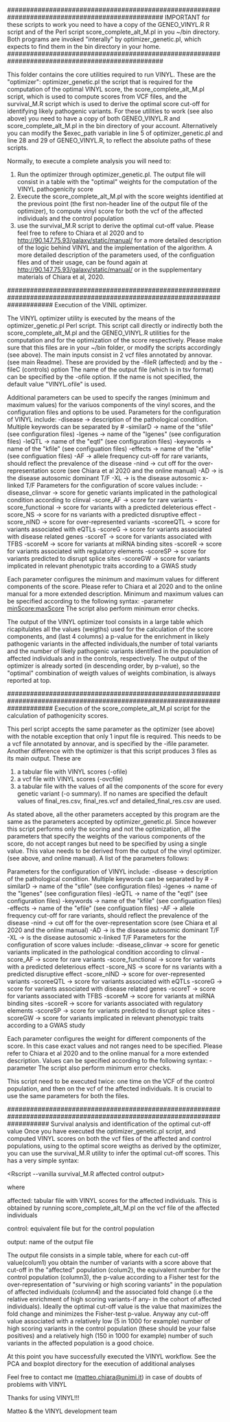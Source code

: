 #################################################################################################
IMPORTANT for these scripts to work you need to have a copy of the GENEO_VINYL.R R script and of the Perl script score_complete_alt_M.pl in you ~/bin directory. Both programs are invoked "interally" by optimizer_genetic.pl, which expects to find them in the bin directory in your home. 
#################################################################################################

This folder contains the core utilities required to run VINYL. These are the "optimizer": optimizer_genetic.pl the script that is required for the computation of the optimal VINYL score, the score_complete_alt_M.pl script, which is used to compute scores from VCF files, and the survival_M.R script which is used to derive the optimal score cut-off for identifying likely pathogenic variants. For these utilities to work (see also above) you need to have a copy of both GENEO_VINYL.R and score_complete_alt_M.pl in the bin directory of your account. Alternatively you can modify the $exec_path variable in line 5 of  optimizer_genetic.pl and line 28 and 29 of GENEO_VINYL.R, to reflect the absolute paths of these scripts.

Normally, to execute a complete analysis you will need to:
  1) Run the optimizer through optimizer_genetic.pl. The output file will consist in a table with the "optimal" weights for the computation of the VINYL pathogenicity score
  2) Execute the score_complete_alt_M.pl with the score weights identified at the previous point (the first non-header line of the output file of the optimizer), to compute vinyl score for both the vcf of the affected individuals and the control population
  3) use the survival_M.R script to derive the optimal cut-off value.
 Please feel free to refere to Chiara et al 2020 and to http://90.147.75.93/galaxy/static/manual/ for a more detailed description of the logic behind VINYL and the implementation of the algorithm.
A more detailed description of the parameters used, of the configuation files and of their usage, can be found again at  http://90.147.75.93/galaxy/static/manual/ or in the supplementary materials of Chiara et al, 2020.

############################################################################################################################
Execution of the VINIL optimizer.

The VINYL optimizer utility is executed by the means of the optimizer_genetic.pl Perl script. This script call directly or indirectly both the score_complete_alt_M.pl and the GENEO_VINYL.R utilities for the computation and for the optimization of the score respectively. Please make sure that this files are in your ~/bin folder, or modify the scripts accordingly (see above).
The main inputs consist in 2 vcf files annotated by annovar. (see main Readme).
These are provided by the -fileR (affected) and by the -fileC (controls) option
The name of the output file (which is in tsv format) can be specified by the -ofile option. If the name is not specified, the default value "VINYL.ofile" is used.

Additional parameters can be used to specify the ranges (minimum and maximum values) for the variuos components of the vinyl scores, and the configuration files and options to be used.
Parameters for the configuration of VINYL include: 
  -disease  ->     description of the pathological condition. Multiple keywords can be separated by #
  -similarD ->     name of the "sfile" (see configuration files)
  -lgenes   ->     name of the "lgenes" (see configuration files)
  -leQTL    ->     name of the "eqtl" (see configuration files)
  -keywords ->     name of the "kfile" (see configuation files)
  -effects  ->     name of the "efile" (see configuation files)
  -AF       ->     allele frequency cut-off for rare variants, should reflect the prevalence of the disease
  -nind     ->     cut off for the over-representation score (see Chiara et al 2020 and the online manual)
  -AD       ->     is the disease autosomic dominant T/F
  -XL       ->     is the disease autosomic x-linked T/F
Parameters for the configuration of score values include:
  -disease_clinvar  -> score for genetic variants implicated in the pathological condition according to clinval
  -score_AF         -> score for rare variants
  -score_functional -> score for variants with a predicted deleterious effect
  -score_NS         -> score for ns variants with a  predicted disruptive effect
  -score_nIND       -> score for over-represented variants
  -scoreeQTL        -> score for variants associated with eQTLs
  -scoreG           -> score for variants associated with disease related genes
  -scoreT           -> score for variants associated with TFBS
  -scoreM           -> score for variants at miRNA binding sites
  -scoreR           -> score for variants associated with regulatory elements
  -scoreSP          -> score for variants predicted to disrupt splice sites
  -scoreGW          -> score for variants implicated in relevant phenotypic traits according to a GWAS study

Each parameter configures the minimum and maximum values for different components of the score. Please refer to Chiara et al 2020 and to the online manual for a more extended description. Minimum and maximum values can be specified according to the following syntax: -parameter <minScore:maxScore>
The script also perform minimum error checks.

The output of the VINYL optimizer tool consists in a large table which ricapitulates all the values (weigths) used for the calculation of the score components, and (last 4 columns) a p-value for the enrichment in likely pathogenic variants in the affected individuals,the number of total variants and the number of likely pathogenic variants identified in the population of affected individuals and in the controls, respectively. The output of the optimizer is already sorted (in descending order, by p-value), so the "optimal" combination of weigth values of weights combination, is always reported at top.

############################################################################################################################
Execution of the score_complete_alt_M.pl script for the calculation of pathogenicity scores.

This perl script accepts the same parameter as the optimizer (see above) with the notable exception that only 1 input file is required. This needs to be a vcf file annotated by annovar, and is specified by the -ifile parameter.
Another difference with the optimizer is that this script produces 3 files as its main output. These are
1) a tabular file with VINYL scores (-ofile)
2) a vcf file with VINYL scores (-ovcfile)
3) a tabular file with the values of all the components of the score for every genetic variant (-o summary).
If no names are specified the default values of final_res.csv, final_res.vcf and detailed_final_res.csv are used.

As stated above, all the other parameters accepted by this program are the same as the parameters accepted by optimizer_genetic.pl. Since however this script performs only the scoring and not the optimization, all the parameters that specify the weights of the various components of the score, do not accept ranges but need to be specified by using  a single value. This value needs to be derived from the output of the vinyl optimizer. (see above, and online manual).
A list of the parameters follows:

Parameters for the configuration of VINYL include: 
  -disease  ->     description of the pathological condition. Multiple keywords can be separated by #
  -similarD ->     name of the "sfile" (see configuration files)
  -lgenes   ->     name of the "lgenes" (see configuration files)
  -leQTL    ->     name of the "eqtl" (see configuration files)
  -keywords ->     name of the "kfile" (see configuation files)
  -effects  ->     name of the "efile" (see configuation files)
  -AF       ->     allele frequency cut-off for rare variants, should reflect the prevalence of the disease
  -nind     ->     cut off for the over-representation score (see Chiara et al 2020 and the online manual)
  -AD       ->     is the disease autosomic dominant T/F
  -XL       ->     is the disease autosomic x-linked T/F
Parameters for the configuration of score values include:
  -disease_clinvar  -> score for genetic variants implicated in the pathological condition according to clinval
  -score_AF         -> score for rare variants
  -score_functional -> score for variants with a predicted deleterious effect
  -score_NS         -> score for ns variants with a  predicted disruptive effect
  -score_nIND       -> score for over-represented variants
  -scoreeQTL        -> score for variants associated with eQTLs
  -scoreG           -> score for variants associated with disease related genes
  -scoreT           -> score for variants associated with TFBS
  -scoreM           -> score for variants at miRNA binding sites
  -scoreR           -> score for variants associated with regulatory elements
  -scoreSP          -> score for variants predicted to disrupt splice sites
  -scoreGW          -> score for variants implicated in relevant phenotypic traits according to a GWAS study

Each parameter configures the weight for different components of the score. In this case exact values and not ranges need to be specified. Please refer to Chiara et al 2020 and to the online manual for a more extended description. 
Values can be specified according to the following syntax: -parameter <value>
The script also perform minimum error checks.

This script need to be executed twice: one time on the VCF of the control population, and then on the vcf of the affected individuals. It is crucial to use the same parameters for both the files.

###########################################################################################################################
Survival analysis and identification of the optimal cut-off value
Once you have executed the optimizer_genetic.pl script, and computed VINYL scores on both the vcf files of the affected and control populations, using to the optimal score weigths as derived by the optimizer, you can use the survival_M.R utility to infer the optimal cut-off scores.
This has a very simple syntax:

<Rscript --vanilla survival_M.R affected control output>

where

affected: tabular file with VINYL scores for the affected individuals. This is obtained by running score_complete_alt_M.pl on the vcf file of the affected individuals

control: equivalent file but for the control population

output: name of the output file

The output file consists in a simple table, where for each cut-off value(colum1) you obtain the number of variants with a score above that cut-off in the "affected" population (colum2), the equivalent number for the control population (column3), the p-value according to a Fisher test for the over-representation of "surviving or high scoring variants" in the population of affected individuals (column4) and the associated fold change (i.e the relative enrichment of high scoring variants-if any- in the cohort of affected individuals). Ideally the optimal cut-off value is the value that maximizes the fold change and minimizes the Fisher-test p-value. Anyway any cut-off value associated with a relatively low (5 in 1000 for example) number of high scoring variants in the control population (these should be your false positives) and a relatively high (150 in 1000 for example) number of such variants in the affected population is a good choice.

At this point you have successfully executed the VINYL workflow. See the PCA and boxplot directory for the execution of additional analyses

Feel free to contact me (matteo.chiara@unimi.it) in case of doubts of problems with VINYL

Thanks for using VINYL!!!

Matteo & the VINYL development team


